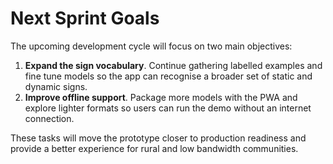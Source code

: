 # Next Sprint Goals

The upcoming development cycle will focus on two main objectives:

1. **Expand the sign vocabulary**. Continue gathering labelled examples and fine tune models so the app can recognise a broader set of static and dynamic signs.
2. **Improve offline support**. Package more models with the PWA and explore lighter formats so users can run the demo without an internet connection.

These tasks will move the prototype closer to production readiness and provide a better experience for rural and low bandwidth communities.
